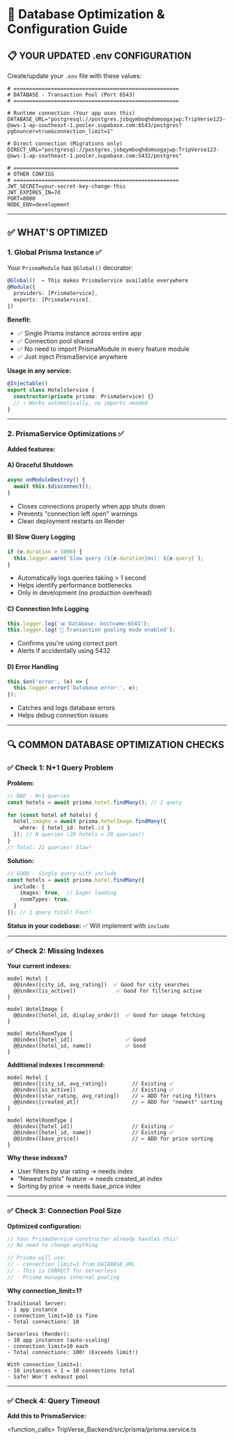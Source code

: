 # 🚀 Database Optimization & Configuration Guide

## 📋 **YOUR UPDATED .env CONFIGURATION**

Create/update your `.env` file with these values:

```env
# =====================================================
# DATABASE - Transaction Pool (Port 6543)
# =====================================================

# Runtime connection (Your app uses this)
DATABASE_URL="postgresql://postgres.jsbqymboqhdomoogajwp:TripVerse123-@aws-1-ap-southeast-1.pooler.supabase.com:6543/postgres?pgbouncer=true&connection_limit=1"

# Direct connection (Migrations only)
DIRECT_URL="postgresql://postgres.jsbqymboqhdomoogajwp:TripVerse123-@aws-1-ap-southeast-1.pooler.supabase.com:5432/postgres"

# =====================================================
# OTHER CONFIGS
# =====================================================
JWT_SECRET=your-secret-key-change-this
JWT_EXPIRES_IN=7d
PORT=8000
NODE_ENV=development
```

---

## ✅ **WHAT'S OPTIMIZED**

### **1. Global Prisma Instance ✅**

Your `PrismaModule` has `@Global()` decorator:
```typescript
@Global()  ← This makes PrismaService available everywhere
@Module({
  providers: [PrismaService],
  exports: [PrismaService],
})
```

**Benefit:**
- ✅ Single Prisma instance across entire app
- ✅ Connection pool shared
- ✅ No need to import PrismaModule in every feature module
- ✅ Just inject PrismaService anywhere

**Usage in any service:**
```typescript
@Injectable()
export class HotelsService {
  constructor(private prisma: PrismaService) {}
  // ↑ Works automatically, no imports needed
}
```

---

### **2. PrismaService Optimizations ✅**

**Added features:**

#### **A) Graceful Shutdown**
```typescript
async onModuleDestroy() {
  await this.$disconnect();
}
```
- Closes connections properly when app shuts down
- Prevents "connection left open" warnings
- Clean deployment restarts on Render

#### **B) Slow Query Logging**
```typescript
if (e.duration > 1000) {
  this.logger.warn(`Slow query (${e.duration}ms): ${e.query}`);
}
```
- Automatically logs queries taking > 1 second
- Helps identify performance bottlenecks
- Only in development (no production overhead)

#### **C) Connection Info Logging**
```typescript
this.logger.log('📊 Database: hostname:6543');
this.logger.log('🔄 Transaction pooling mode enabled');
```
- Confirms you're using correct port
- Alerts if accidentally using 5432

#### **D) Error Handling**
```typescript
this.$on('error', (e) => {
  this.logger.error('Database error:', e);
});
```
- Catches and logs database errors
- Helps debug connection issues

---

## 🔍 **COMMON DATABASE OPTIMIZATION CHECKS**

### **✅ Check 1: N+1 Query Problem**

**Problem:**
```typescript
// BAD - N+1 queries
const hotels = await prisma.hotel.findMany(); // 1 query

for (const hotel of hotels) {
  hotel.images = await prisma.hotelImage.findMany({ 
    where: { hotel_id: hotel.id } 
  }); // N queries (20 hotels = 20 queries!)
}
// Total: 21 queries! Slow!
```

**Solution:**
```typescript
// GOOD - Single query with include
const hotels = await prisma.hotel.findMany({
  include: {
    images: true,  // Eager loading
    roomTypes: true,
  }
}); // 1 query total! Fast!
```

**Status in your codebase:** ✅ Will implement with `include`

---

### **✅ Check 2: Missing Indexes**

**Your current indexes:**
```prisma
model Hotel {
  @@index([city_id, avg_rating])  ✅ Good for city searches
  @@index([is_active])             ✅ Good for filtering active
}

model HotelImage {
  @@index([hotel_id, display_order])  ✅ Good for image fetching
}

model HotelRoomType {
  @@index([hotel_id])                 ✅ Good
  @@index([hotel_id, name])           ✅ Good
}
```

**Additional indexes I recommend:**

```prisma
model Hotel {
  @@index([city_id, avg_rating])        // Existing ✅
  @@index([is_active])                  // Existing ✅
  @@index([star_rating, avg_rating])    // ← ADD for rating filters
  @@index([created_at])                 // ← ADD for "newest" sorting
}

model HotelRoomType {
  @@index([hotel_id])                   // Existing ✅
  @@index([hotel_id, name])             // Existing ✅  
  @@index([base_price])                 // ← ADD for price sorting
}
```

**Why these indexes?**
- User filters by star rating → needs index
- "Newest hotels" feature → needs created_at index
- Sorting by price → needs base_price index

---

### **✅ Check 3: Connection Pool Size**

**Optimized configuration:**

```typescript
// Your PrismaService constructor already handles this!
// No need to change anything

// Prisma will use:
// - connection_limit=1 from DATABASE_URL
// - This is CORRECT for serverless
// - Prisma manages internal pooling
```

**Why connection_limit=1?**
```
Traditional Server:
- 1 app instance
- connection_limit=10 is fine
- Total connections: 10

Serverless (Render):
- 10 app instances (auto-scaling)
- connection_limit=10 each
- Total connections: 100! (Exceeds limit!)

With connection_limit=1:
- 10 instances × 1 = 10 connections total
- Safe! Won't exhaust pool
```

---

### **✅ Check 4: Query Timeout**

**Add this to PrismaService:**

<function_calls>
<invoke name="search_replace">
<parameter name="file_path">TripVerse_Backend/src/prisma/prisma.service.ts
